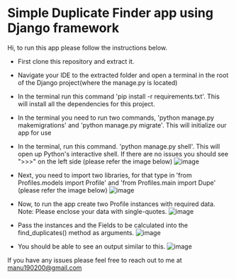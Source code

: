 <h1>Simple Duplicate Finder app using Django framework</h1>

Hi, to run this app please follow the instructions below.

* First clone this repository and extract it.
* Navigate your IDE to the extracted folder and open a terminal in the root of the Django project(where the manage.py is located)
* In the terminal run this command 'pip install -r requirements.txt'. This will install all the dependencies for this project.
* In the terminal you need to run two commands, 'python manage.py makemigrations' and 'python manage.py migrate'. This will initialize our app for use
* In the terminal, run this command. 'python manage.py shell'. This will open up Python's interactive shell. If there are no issues you should see ">>>" on the left side (please refer the image below)
![image](https://user-images.githubusercontent.com/42238198/177015958-1804988c-dd97-4e60-8c78-062eda20568c.png)

* Next, you need to import two libraries, for that type in 'from Profiles.models import Profile' and 'from Profiles.main import Dupe' (please refer the image below)
![image](https://user-images.githubusercontent.com/42238198/177016031-953a1eac-54d9-4d4c-8d8a-bbf9be5e466a.png)

* Now, to run the app create two Profile instances with required data. Note: Please enclose your data with single-quotes.
![image](https://user-images.githubusercontent.com/42238198/177016123-85210e52-fb18-4caa-9fb3-f6c545657d64.png)

* Pass the instances and the Fields to be calculated into the find_duplicates() method as arguments.
![image](https://user-images.githubusercontent.com/42238198/177016196-d72e49be-a178-449f-a587-53b2686a1b78.png)

* You should be able to see an output similar to this.
![image](https://user-images.githubusercontent.com/42238198/177016294-2cd5d561-58ce-4faf-9034-b45546c07bae.png)


If you have any issues please feel free to reach out to me at manu190200@gmail.com
